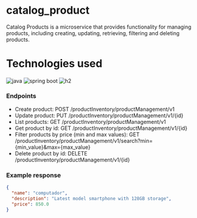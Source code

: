 # catalog_product
Catalog Products is a microservice that provides functionality for managing products, including creating, updating, retrieving, filtering and deleting products.
# Technologies used
<img align="center" alt="java" src="https://img.shields.io/badge/Java-ED8B00?style=for-the-badge&logo=openjdk&logoColor=white" />
<img align="center" alt="spring boot" src="https://img.shields.io/badge/Spring-6DB33F?style=for-the-badge&logo=spring&logoColor=white" />
<img align="center" alt="h2" src="https://img.shields.io/badge/H2-003545?style=for-the-badge&logo=h2&logoColor=white" />

### Endpoints
* Create product: POST /productInventory/productManagement/v1
* Update product: PUT /productInventory/productManagement/v1/{id}
* List products: GET /productInventory/productManagement/v1
* Get product by id: GET /productInventory/productManagement/v1/{id}
* Filter products by price (min and max values): GET /productInventory/productManagement/v1/search?min={min_value}&max={max_value}
* Delete product by id: DELETE /productInventory/productManagement/v1/{id}

### Example response
```json
{
  "name": "computador",
  "description": "Latest model smartphone with 128GB storage",
  "price": 850.0
}

